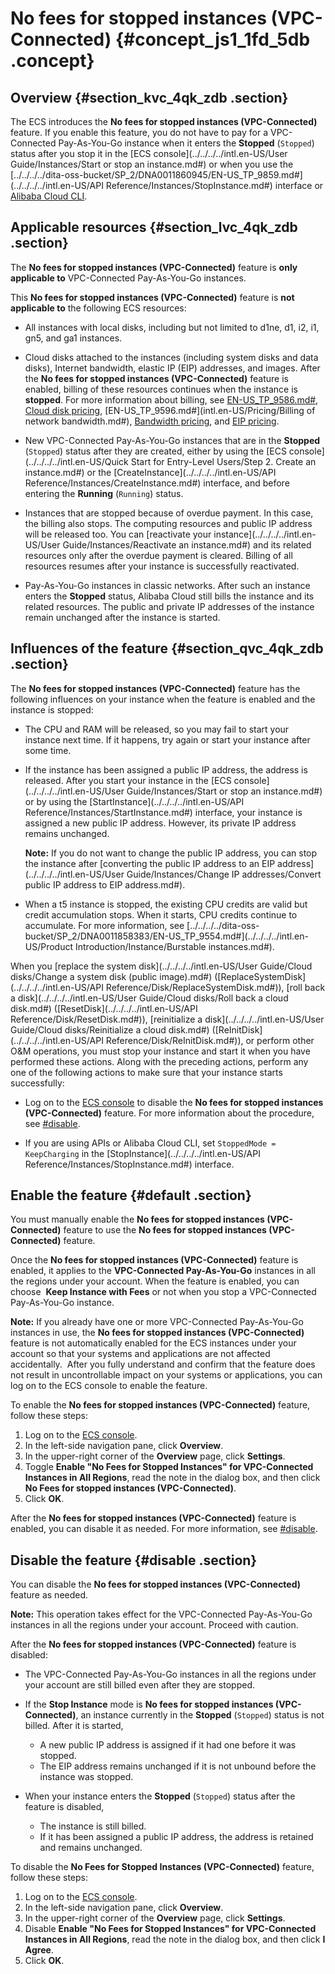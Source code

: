 # No fees for stopped instances \(VPC-Connected\) {#concept_js1_1fd_5db .concept}

## Overview {#section_kvc_4qk_zdb .section}

The ECS introduces the **No fees for stopped instances \(VPC-Connected\)** feature. If you enable this feature, you do not have to pay for a VPC-Connected Pay-As-You-Go instance when it enters the **Stopped** \(`Stopped`\) status after you stop it in the [ECS console](../../../../intl.en-US/User Guide/Instances/Start or stop an instance.md#) or when you use the [../../../../dita-oss-bucket/SP\_2/DNA0011860945/EN-US\_TP\_9859.md\#](../../../../intl.en-US/API Reference/Instances/StopInstance.md#) interface or [Alibaba Cloud CLI](https://www.alibabacloud.com/help/product/29991.htm).

## Applicable resources {#section_lvc_4qk_zdb .section}

The **No fees for stopped instances \(VPC-Connected\)** feature is **only applicable to** VPC-Connected Pay-As-You-Go instances.  

This **No fees for stopped instances \(VPC-Connected\)** feature is **not applicable to** the following ECS resources:

-   All instances with local disks, including but not limited to d1ne, d1, i2, i1, gn5, and ga1 instances.

-   Cloud disks attached to the instances \(including system disks and data disks\), Internet bandwidth, elastic IP \(EIP\) addresses, and images. After the **No fees for stopped instances \(VPC-Connected\)** feature is enabled, billing of these resources continues when the instance is **stopped**. For more information about billing, see [EN-US\_TP\_9586.md\#](intl.en-US/Pricing/Pay-As-You-Go.md#), [Cloud disk pricing](https://www.alibabacloud.com/product/ecs), [EN-US\_TP\_9596.md\#](intl.en-US/Pricing/Billing of network bandwidth.md#), [Bandwidth pricing](https://www.alibabacloud.com/product/ecs), and [EIP pricing](https://www.alibabacloud.com/help/doc-detail/27767.htm).

-   New VPC-Connected Pay-As-You-Go instances that are in the **Stopped** \(`Stopped`\) status after they are created, either by using the [ECS console](../../../../intl.en-US/Quick Start for Entry-Level Users/Step 2. Create an instance.md#) or the [CreateInstance](../../../../intl.en-US/API Reference/Instances/CreateInstance.md#) interface, and before entering the **Running** \(`Running`\) status.

-   Instances that are stopped because of overdue payment. In this case, the billing also stops. The computing resources and public IP address will be released too. You can [reactivate your instance](../../../../intl.en-US/User Guide/Instances/Reactivate an instance.md#) and its related resources only after the overdue payment is cleared. Billing of all resources resumes after your instance is successfully reactivated.

-   Pay-As-You-Go instances in classic networks. After such an instance enters the **Stopped** status, Alibaba Cloud still bills the instance and its related resources. The public and private IP addresses of the instance remain unchanged after the instance is started.


## Influences of the feature {#section_qvc_4qk_zdb .section}

The **No fees for stopped instances \(VPC-Connected\)** feature has the following influences on your instance when the feature is enabled and the instance is stopped:

-   The CPU and RAM will be released, so you may fail to start your instance next time. If it happens, try again or start your instance after some time.

-   If the instance has been assigned a public IP address, the address is released. After you start your instance in the [ECS console](../../../../intl.en-US/User Guide/Instances/Start or stop an instance.md#) or by using the [StartInstance](../../../../intl.en-US/API Reference/Instances/StartInstance.md#) interface, your instance is assigned a new public IP address. However, its private IP address remains unchanged.

    **Note:** If you do not want to change the public IP address, you can stop the instance after [converting the public IP address to an EIP address](../../../../intl.en-US/User Guide/Instances/Change IP addresses/Convert public IP address to EIP address.md#).

-   When a t5 instance is stopped, the existing CPU credits are valid but credit accumulation stops. When it starts, CPU credits continue to accumulate. For more information, see [../../../../dita-oss-bucket/SP\_2/DNA0011858383/EN-US\_TP\_9554.md\#](../../../../intl.en-US/Product Introduction/Instance/Burstable instances.md#).


When you [replace the system disk](../../../../intl.en-US/User Guide/Cloud disks/Change a system disk (public image).md#) \([ReplaceSystemDisk](../../../../intl.en-US/API Reference/Disk/ReplaceSystemDisk.md#)\), [roll back a disk](../../../../intl.en-US/User Guide/Cloud disks/Roll back a cloud disk.md#) \([ResetDisk](../../../../intl.en-US/API Reference/Disk/ResetDisk.md#)\), [reinitialize a disk](../../../../intl.en-US/User Guide/Cloud disks/Reinitialize a cloud disk.md#) \([ReInitDisk](../../../../intl.en-US/API Reference/Disk/ReInitDisk.md#)\), or perform other O&M operations, you must stop your instance and start it when you have performed these actions. Along with the preceding actions, perform any one of the following actions to make sure that your instance starts successfully:

-   Log on to the [ECS console](https://ecs.console.aliyun.com/#/home) to disable the **No fees for stopped instances \(VPC-Connected\)** feature. For more information about the procedure, see [\#disable](#disable).

-   If you are using APIs or Alibaba Cloud CLI, set `StoppedMode = KeepCharging` in the [StopInstance](../../../../intl.en-US/API Reference/Instances/StopInstance.md#) interface.


## Enable the feature {#default .section}

You must manually enable the **No fees for stopped instances \(VPC-Connected\)** feature to use the **No fees for stopped instances \(VPC-Connected\)** feature.

Once the **No fees for stopped instances \(VPC-Connected\)** feature is enabled, it applies to the **VPC-Connected Pay-As-You-Go** instances in all the regions under your account. When the feature is enabled, you can choose  **Keep Instance with Fees** or not when you stop a VPC-Connected Pay-As-You-Go instance.

**Note:** If you already have one or more VPC-Connected Pay-As-You-Go instances in use, the **No fees for stopped instances \(VPC-Connected\)** feature is not automatically enabled for the ECS instances under your account so that your systems and applications are not affected accidentally.  After you fully understand and confirm that the feature does not result in uncontrollable impact on your systems or applications, you can log on to the ECS console to enable the feature.

To enable the **No fees for stopped instances \(VPC-Connected\)** feature, follow these steps:

1.  Log on to the [ECS console](https://ecs.console.aliyun.com/#/home).
2.  In the left-side navigation pane, click **Overview**.
3.  In the upper-right corner of the **Overview** page, click **Settings**.
4.  Toggle **Enable "No Fees for Stopped Instances" for VPC-Connected Instances in All Regions**, read the note in the dialog box, and then click **No Fees for stopped instances \(VPC-Connected\)**.
5.  Click **OK**.

After the **No fees for stopped instances \(VPC-Connected\)** feature is enabled, you can disable it as needed. For more information, see [\#disable](#disable).

## Disable the feature {#disable .section}

You can disable the **No fees for stopped instances \(VPC-Connected\)** feature as needed.

**Note:** This operation takes effect for the VPC-Connected Pay-As-You-Go instances in all the regions under your account. Proceed with caution.

After the **No fees for stopped instances \(VPC-Connected\)** feature is disabled:

-   The VPC-Connected Pay-As-You-Go instances in all the regions under your account are still billed even after they are stopped.

-   If the **Stop Instance** mode is **No fees for stopped instances \(VPC-Connected\)**, an instance currently in the **Stopped** \(`Stopped`\) status is not billed. After it is started,

    -   A new public IP address is assigned if it had one before it was stopped.
    -   The EIP address remains unchanged if it is not unbound before the instance was stopped.
-   When your instance enters the **Stopped** \(`Stopped`\) status after the feature is disabled,

    -   The instance is still billed.
    -   If it has been assigned a public IP address, the address is retained and remains unchanged.

To disable the **No Fees for Stopped Instances \(VPC-Connected\)** feature, follow these steps:

1.  Log on to the [ECS console](https://ecs.console.aliyun.com/#/home).
2.  In the left-side navigation pane, click **Overview**.
3.  In the upper-right corner of the **Overview** page, click **Settings**.
4.  Disable **Enable "No Fees for Stopped Instances" for VPC-Connected Instances in All Regions**, read the note in the dialog box, and then click **I Agree**.
5.  Click **OK**.


